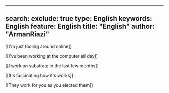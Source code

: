  ---
search:
exclude: true
type:  English
keywords:  English
feature:  English
title: "English"
author: "ArmanRiazi"
---

 [[I'm just fooling around online]]
 
 [[I've been working at the computer all day]]

 [[I work on substrate in the last few months]]
 
 [[It's fascinating how it's works]]

 [[They work for you as you elected them]]